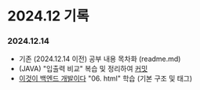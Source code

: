 # 2024.12 기록</br>
### 2024.12.14
* 기존 (2024.12.14 이전) 공부 내용 목차화 (readme.md)
* (JAVA) "입출력 비교" 복습 및 정리하여 [커밋](https://github.com/dbalsk/TIL/blob/main/JAVA/%EC%9E%85%EC%B6%9C%EB%A0%A5%20%EB%B9%84%EA%B5%90.md)
* [이것이 백엔드 개발이다](https://product.kyobobook.co.kr/detail/S000211834105) "06. html" 학습 (기본 구조 및 태그) 

